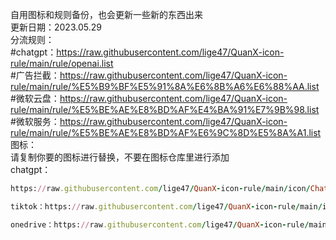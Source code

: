 自用图标和规则备份，也会更新一些新的东西出来  
更新日期：2023.05.29  
分流规则：  
#chatgpt：https://raw.githubusercontent.com/lige47/QuanX-icon-rule/main/rule/openai.list  
#广告拦截：https://raw.githubusercontent.com/lige47/QuanX-icon-rule/main/rule/%E5%B9%BF%E5%91%8A%E6%8B%A6%E6%88%AA.list  
#微软云盘：https://raw.githubusercontent.com/lige47/QuanX-icon-rule/main/rule/%E5%BE%AE%E8%BD%AF%E4%BA%91%E7%9B%98.list  
#微软服务：https://raw.githubusercontent.com/lige47/QuanX-icon-rule/main/rule/%E5%BE%AE%E8%BD%AF%E6%9C%8D%E5%8A%A1.list  
图标：  
请复制你要的图标进行替换，不要在图标仓库里进行添加  
chatgpt：
```ruby
https://raw.githubusercontent.com/lige47/QuanX-icon-rule/main/icon/ChatGPT-green.png
```  
```ruby
tiktok：https://raw.githubusercontent.com/lige47/QuanX-icon-rule/main/icon/tiktok.png
```  
```ruby
onedrive：https://raw.githubusercontent.com/lige47/QuanX-icon-rule/main/icon/OneDrive.png
```   

